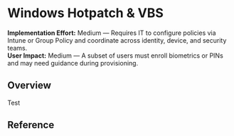 # Windows Hotpatch & VBS

**Implementation Effort:** Medium — Requires IT to configure policies via Intune or Group Policy and coordinate across identity, device, and security teams.  
**User Impact:** Medium — A subset of users must enroll biometrics or PINs and may need guidance during provisioning.

## Overview

Test

## Reference

